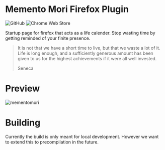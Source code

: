 # Memento Mori Firefox Plugin

![GitHub](https://img.shields.io/github/license/0xNB/Memento-Mori-Firefox) ![Chrome Web Store](https://img.shields.io/chrome-web-store/v/ijhkclhimdbbckbfcbdhakncmpkdddej)

Startup page for firefox that acts as a life calender. Stop wasting time by getting reminded of your finite presence. 

> It is not that we have a short time to live, but that we waste a lot of it.
> Life is long enough, and a sufficiently generous amount has been given to us for the highest achievements if it were all well invested.
> 
> Seneca

# Preview 

![mementomori](https://user-images.githubusercontent.com/14185207/210417877-d0046f13-1881-483b-814c-36806312f565.png)

# Building 

Currently the build is only meant for local development. However we want to extend this to precompilation in the future.
